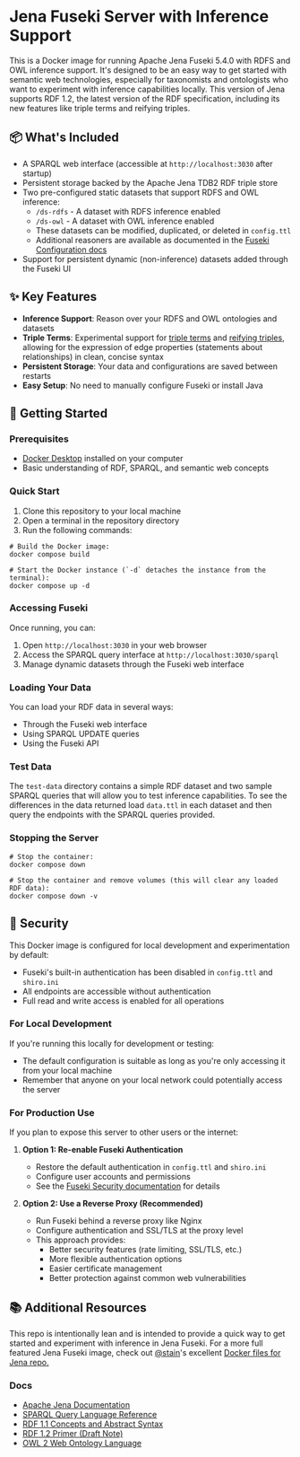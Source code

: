 # Jena Fuseki Server with Inference Support

This is a Docker image for running Apache Jena Fuseki 5.4.0 with RDFS and OWL inference support. It's designed to be an easy way to get started with semantic web technologies, especially for taxonomists and ontologists who want to experiment with inference capabilities locally. This version of Jena supports RDF 1.2, the latest version of the RDF specification, including its new features like triple terms and reifying triples.

## 📦 What's Included

- A SPARQL web interface (accessible at `http://localhost:3030` after startup)
- Persistent storage backed by the Apache Jena TDB2 RDF triple store
- Two pre-configured static datasets that support RDFS and OWL inference:
  - `/ds-rdfs` - A dataset with RDFS inference enabled
  - `/ds-owl` - A dataset with OWL inference enabled
  - These datasets can be modified, duplicated, or deleted in `config.ttl`
  - Additional reasoners are available as documented in the [Fuseki Configuration docs](https://jena.apache.org/documentation/fuseki2/fuseki-configuration.html#possible-reasoners)
- Support for persistent dynamic (non-inference) datasets added through the Fuseki UI

## ✨ Key Features

- **Inference Support**: Reason over your RDFS and OWL ontologies and datasets
- **Triple Terms**: Experimental support for [triple terms](https://www.w3.org/TR/rdf12-concepts/#section-triple-terms) and [reifying triples](https://www.w3.org/TR/rdf12-turtle/#reifying-triples), allowing for the expression of edge properties (statements about relationships) in clean, concise syntax
- **Persistent Storage**: Your data and configurations are saved between restarts
- **Easy Setup**: No need to manually configure Fuseki or install Java

## 🚀 Getting Started

### Prerequisites
- [Docker Desktop](https://www.docker.com/products/docker-desktop/) installed on your computer
- Basic understanding of RDF, SPARQL, and semantic web concepts

### Quick Start

1. Clone this repository to your local machine
2. Open a terminal in the repository directory
3. Run the following commands:

```shell
# Build the Docker image:
docker compose build

# Start the Docker instance (`-d` detaches the instance from the terminal):
docker compose up -d
```

### Accessing Fuseki

Once running, you can:
1. Open `http://localhost:3030` in your web browser
2. Access the SPARQL query interface at `http://localhost:3030/sparql`
3. Manage dynamic datasets through the Fuseki web interface

### Loading Your Data

You can load your RDF data in several ways:
- Through the Fuseki web interface
- Using SPARQL UPDATE queries
- Using the Fuseki API

### Test Data

The `test-data` directory contains a simple RDF dataset and two sample SPARQL queries that will allow you to test inference capabilities. To see the differences in the data returned load `data.ttl` in each dataset and then query the endpoints with the SPARQL queries provided. 

### Stopping the Server

```shell
# Stop the container:
docker compose down

# Stop the container and remove volumes (this will clear any loaded RDF data):
docker compose down -v
```

## 🔐 Security

This Docker image is configured for local development and experimentation by default:
- Fuseki's built-in authentication has been disabled in `config.ttl` and `shiro.ini`
- All endpoints are accessible without authentication
- Full read and write access is enabled for all operations

### For Local Development
If you're running this locally for development or testing:
- The default configuration is suitable as long as you're only accessing it from your local machine
- Remember that anyone on your local network could potentially access the server

### For Production Use
If you plan to expose this server to other users or the internet:
1. **Option 1: Re-enable Fuseki Authentication**
   - Restore the default authentication in `config.ttl` and `shiro.ini`
   - Configure user accounts and permissions
   - See the [Fuseki Security documentation](https://jena.apache.org/documentation/fuseki2/fuseki-security.html) for details

2. **Option 2: Use a Reverse Proxy (Recommended)**
   - Run Fuseki behind a reverse proxy like Nginx
   - Configure authentication and SSL/TLS at the proxy level
   - This approach provides:
     - Better security features (rate limiting, SSL/TLS, etc.)
     - More flexible authentication options
     - Easier certificate management
     - Better protection against common web vulnerabilities

## 📚 Additional Resources
This repo is intentionally lean and is intended to provide a quick way to get started and experiment with inference in Jena Fuseki. For a more full featured Jena Fuseki image, check out [@stain](https://github.com/stain)'s excellent [Docker files for Jena repo.](https://github.com/stain/jena-docker/tree/master)

### Docs
- [Apache Jena Documentation](https://jena.apache.org/documentation/)
- [SPARQL Query Language Reference](https://www.w3.org/TR/sparql11-query/)
- [RDF 1.1 Concepts and Abstract Syntax](https://www.w3.org/TR/rdf11-concepts/)
- [RDF 1.2 Primer (Draft Note)](https://w3c.github.io/rdf-primer/spec/)
- [OWL 2 Web Ontology Language](https://www.w3.org/TR/owl2-overview/)
